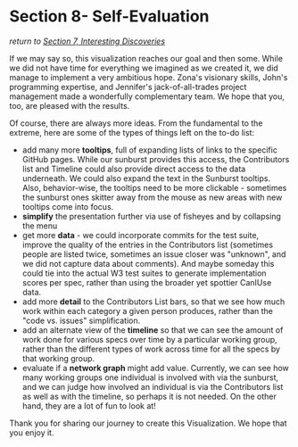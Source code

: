# Section 8- Self-Evaluation

*return to [Section 7, Interesting Discoveries](discoveries.md)*

If we may say so, this visualization reaches our goal and then some.  While we did not have time for everything we imagined as we created it, we did manage to implement a very ambitious hope.  Zona's visionary skills, John's programming expertise, and Jennifer's jack-of-all-trades project management made a wonderfully complementary team.  We hope that you, too, are pleased with the results.

Of course, there are always more ideas.  From the fundamental to the extreme, here are some of the types of things left on the to-do list:

- add many more **tooltips**, full of expanding lists of links to the specific GitHub pages.  While our sunburst provides this access, the Contributors list and Timeline could also provide direct access to the data underneath.  We could also expand the text in the Sunburst tooltips.  Also, behavior-wise, the tooltips need to be more clickable - sometimes the sunburst ones skitter away from the mouse as new areas with new tooltips come into focus.
- **simplify** the presentation further via use of fisheyes and by collapsing the menu
- get more **data** - we could incorporate commits for the test suite, improve the quality of the entries in the Contributors list (sometimes people are listed twice, sometimes an issue closer was "unknown", and we did not capture data about comments).  And maybe someday this could tie into the actual W3 test suites to generate implementation scores per spec, rather than using the broader yet spottier CanIUse data.
- add more **detail** to the Contributors List bars, so that we see how much work within each category a given person produces, rather than the "code vs. issues" simplification.
- add an alternate view of the **timeline** so that we can see the amount of work done for various specs over time by a particular working group, rather than the different types of work across time for all the specs by that working group.
- evaluate if a **network graph** might add value.  Currently, we can see how many working groups one individual is involved with via the sunburst, and we can judge how involved an individual is via the Contributors list as well as with the timeline, so perhaps it is not needed.  On the other hand, they are a lot of fun to look at!

Thank you for sharing our journey to create this Visualization.  We hope that you enjoy it.
